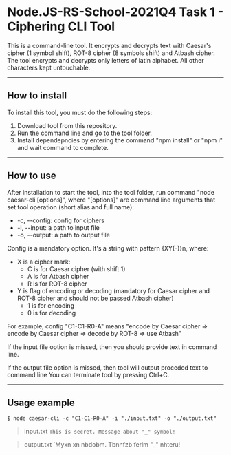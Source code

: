 # Node.JS-RS-School-2021Q4 Task 1 - Ciphering CLI Tool

This is a command-line tool. It encrypts and decrypts text with Caesar's cipher (1 symbol shift), ROT-8 cipher (8 symbols shift) and Atbash cipher. The tool encrypts and decrypts only letters of latin alphabet. All other characters kept untouchable.

---

## How to install

To install this tool, you must do the following steps:

1. Download tool from this repository.
2. Run the command line and go to the tool folder.
3. Install dependepncies by entering the command "npm install" or "npm i" and wait command to complete.

---

## How to use

After installation to start the tool, into the tool folder, run command "node caesar-cli [options]", where "[options]" are command line arguments that set tool operation (short alias and full name):

- -c, --config: config for ciphers
- -i, --input: a path to input file
- -o, --output: a path to output file

Config is a mandatory option. It's a string with pattern {XY(-)}n, where:

- X is a cipher mark:
  - C is for Caesar cipher (with shift 1)
  - A is for Atbash cipher
  - R is for ROT-8 cipher
- Y is flag of encoding or decoding (mandatory for Caesar cipher and ROT-8 cipher and should not be passed Atbash cipher)
  - 1 is for encoding
  - 0 is for decoding

For example, config "C1-C1-R0-A" means "encode by Caesar cipher => encode by Caesar cipher => decode by ROT-8 => use Atbash"

If the input file option is missed, then you should provide text in command line.

If the output file option is missed, then tool will output proceded text to command line
You can terminate tool by pressing Ctrl+C.

---

## Usage example

    $ node caesar-cli -c "C1-C1-R0-A" -i "./input.txt" -o "./output.txt"

> input.txt
> `This is secret. Message about "_" symbol!`

> output.txt
> `Myxn xn nbdobm. Tbnnfzb ferlm "\_" nhteru!
